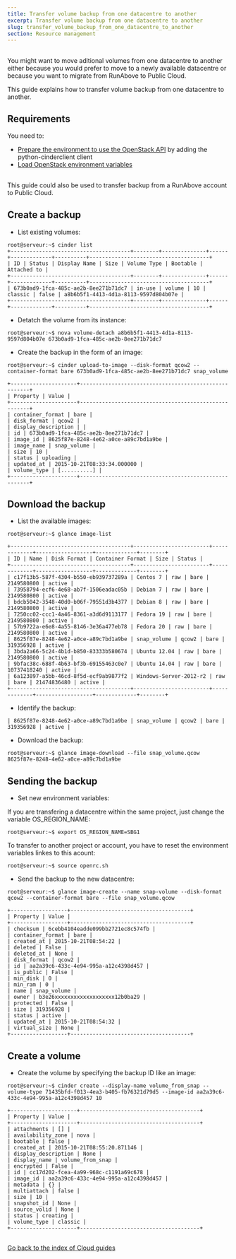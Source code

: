 ```yaml
---
title: Transfer volume backup from one datacentre to another
excerpt: Transfer volume backup from one datacentre to another
slug: transfer_volume_backup_from_one_datacentre_to_another
section: Resource management
---
```



## 
You might want to move aditional volumes from one datacentre to another either because you would prefer to move to a newly available datacentre or because you want to migrate from RunAbove to Public Cloud. 

This guide explains how to transfer volume backup from one datacentre to another.


## Requirements
You need to:

- [Prepare the environment to use the OpenStack API]({legacy}1851) by adding the python-cinderclient client
- [Load OpenStack environment variables]({legacy}1852)




## 
This guide could also be used to transfer backup from a RunAbove account to Public Cloud.


## Create a backup

- List existing volumes: 


```
root@serveur:~$ cinder list
+--------------------------------------+--------+--------------+------+-------------+----------+--------------------------------------+
| ID | Status | Display Name | Size | Volume Type | Bootable | Attached to |
+--------------------------------------+--------+--------------+------+-------------+----------+--------------------------------------+
| 673b0ad9-1fca-485c-ae2b-8ee271b71dc7 | in-use | volume | 10 | classic | false | a8b6b5f1-4413-4d1a-8113-9597d804b07e |
+--------------------------------------+--------+--------------+------+-------------+----------+--------------------------------------+
```


- Detatch the volume from its instance: 



```
root@serveur:~$ nova volume-detach a8b6b5f1-4413-4d1a-8113-9597d804b07e 673b0ad9-1fca-485c-ae2b-8ee271b71dc7
```


- Create the backup in the form of an image:



```
root@serveur:~$ cinder upload-to-image --disk-format qcow2 --container-format bare 673b0ad9-1fca-485c-ae2b-8ee271b71dc7 snap_volume

+---------------------+------------------------------------------------------+
| Property | Value |
+---------------------+------------------------------------------------------+
| container_format | bare |
| disk_format | qcow2 |
| display_description | |
| id | 673b0ad9-1fca-485c-ae2b-8ee271b71dc7 |
| image_id | 8625f87e-8248-4e62-a0ce-a89c7bd1a9be |
| image_name | snap_volume |
| size | 10 |
| status | uploading |
| updated_at | 2015-10-21T08:33:34.000000 |
| volume_type | [..........] |
+---------------------+------------------------------------------------------+
```





## Download the backup

- List the available images:


```
root@serveur:~$ glance image-list

+--------------------------------------+------------------------+-------------+------------------+-------------+--------+
| ID | Name | Disk Format | Container Format | Size | Status |
+--------------------------------------+------------------------+-------------+------------------+-------------+--------+
| c17f13b5-587f-4304-b550-eb939737289a | Centos 7 | raw | bare | 2149580800 | active |
| 73958794-ecf6-4e68-ab7f-1506eadac05b | Debian 7 | raw | bare | 2149580800 | active |
| bdcb5042-3548-40d0-b06f-79551d3b4377 | Debian 8 | raw | bare | 2149580800 | active |
| 7250cc02-ccc1-4a46-8361-a3d6d9113177 | Fedora 19 | raw | bare | 2149580800 | active |
| 57b9722a-e6e8-4a55-8146-3e36a477eb78 | Fedora 20 | raw | bare | 2149580800 | active |
| 8625f87e-8248-4e62-a0ce-a89c7bd1a9be | snap_volume | qcow2 | bare | 319356928 | active |
| 3bda2a66-5c24-4b1d-b850-83333b580674 | Ubuntu 12.04 | raw | bare | 2149580800 | active |
| 9bfac38c-688f-4b63-bf3b-69155463c0e7 | Ubuntu 14.04 | raw | bare | 10737418240 | active |
| 6a123897-a5bb-46cd-8f5d-ecf9ab9877f2 | Windows-Server-2012-r2 | raw | bare | 21474836480 | active |
+--------------------------------------+------------------------+-------------+------------------+-------------+--------+
```


- Identify the backup:


```
| 8625f87e-8248-4e62-a0ce-a89c7bd1a9be | snap_volume | qcow2 | bare | 319356928 | active |
```


- Download the backup:


```
root@serveur:~$ glance image-download --file snap_volume.qcow 8625f87e-8248-4e62-a0ce-a89c7bd1a9be
```





## Sending the backup

- Set new environment variables:


If you are transfering a datacentre within the same project, just change the variable
OS_REGION_NAME:


```
root@serveur:~$ export OS_REGION_NAME=SBG1
```


To transfer to another project or account, you have to reset the environment variables linkes to this acount: 


```
root@serveur:~$ source openrc.sh
```



- Send the backup to the new datacentre:


```
root@serveur:~$ glance image-create --name snap-volume --disk-format qcow2 --container-format bare --file snap_volume.qcow

+------------------+--------------------------------------+
| Property | Value |
+------------------+--------------------------------------+
| checksum | 6cebb4104eadde099bb2721ec8c574fb |
| container_format | bare |
| created_at | 2015-10-21T08:54:22 |
| deleted | False |
| deleted_at | None |
| disk_format | qcow2 |
| id | aa2a39c6-433c-4e94-995a-a12c4398d457 |
| is_public | False |
| min_disk | 0 |
| min_ram | 0 |
| name | snap_volume |
| owner | b3e26xxxxxxxxxxxxxxxxxxx12b0ba29 |
| protected | False |
| size | 319356928 |
| status | active |
| updated_at | 2015-10-21T08:54:32 |
| virtual_size | None |
+------------------+--------------------------------------+
```





## Create a volume

- Create the volume by specifying the backup ID like an image: 


```
root@serveur:~$ cinder create --display-name volume_from_snap --volume-type 71435bfd-f013-4ea3-b405-fb76321d79d5 --image-id aa2a39c6-433c-4e94-995a-a12c4398d457 10

+---------------------+--------------------------------------+
| Property | Value |
+---------------------+--------------------------------------+
| attachments | [] |
| availability_zone | nova |
| bootable | false |
| created_at | 2015-10-21T08:55:20.871146 |
| display_description | None |
| display_name | volume_from_snap |
| encrypted | False |
| id | cc17d202-fcea-4a99-968c-c1191a69c678 |
| image_id | aa2a39c6-433c-4e94-995a-a12c4398d457 |
| metadata | {} |
| multiattach | false |
| size | 10 |
| snapshot_id | None |
| source_volid | None |
| status | creating |
| volume_type | classic |
+---------------------+--------------------------------------+
```





## 
[Go back to the index of Cloud guides]({legacy}1785)

